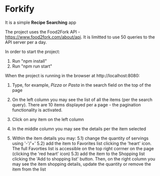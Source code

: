 # Forkify
It is a simple <b>Recipe Searching</b> app

The project uses the Food2Fork API - https://www.food2fork.com/about/api.
It is limitted to use 50 queries to the API server per a day.

In order to start the project:
1. Run "npm install"
2. Run "npm run start"

When the project is running in the browser at http://localhost:8080:
1. Type, for example, <i>Pizza</i> or <i>Pasta</i> in the search field on the top of the page

2. On the left column you may see the list of all the items (per the search query).
   There are 10 items displayed per a page - the pagination functionality is activated.

3. Click on any item on the left column

4. In the middle column you may see the details per the item selected

5. Within the item details you may: 
5.1) change the quantity of servings using '-'/'+'
5.2) add the item to Favorites list clicking the 'heart' icon.
The full Favorties list is accessible on the top right corrner on the page (clicking the 'red heart' icon)
5.3) add the item to the Shopping list clicking the 'Add to shopping list' button. 
Then, on the right column you may see the item shopping details, update the quantity or remove the item from the list
